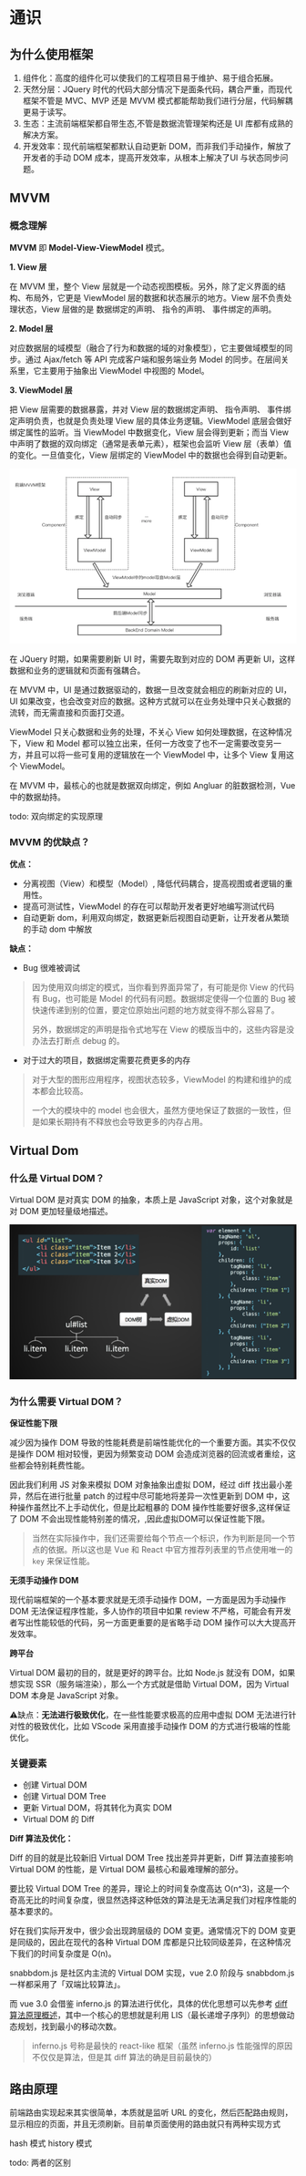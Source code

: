 # 通识

## 为什么使用框架

1. 组件化：高度的组件化可以使我们的工程项目易于维护、易于组合拓展。
2. 天然分层：JQuery 时代的代码大部分情况下是面条代码，耦合严重，而现代框架不管是 MVC、MVP 还是 MVVM 模式都能帮助我们进行分层，代码解耦更易于读写。
3. 生态：主流前端框架都自带生态,不管是数据流管理架构还是 UI 库都有成熟的解决方案。
4. 开发效率：现代前端框架都默认自动更新 DOM，而非我们手动操作，解放了开发者的手动 DOM 成本，提高开发效率，从根本上解决了UI 与状态同步问题。

## MVVM

### 概念理解
**MVVM** 即 **Model-View-ViewModel** 模式。

**1. View 层**

在 MVVM 里，整个 View 层就是一个动态视图模板。另外，除了定义界面的结构、布局外，它更是 ViewModel 层的数据和状态展示的地方。View 层不负责处理状态，View 层做的是 数据绑定的声明、 指令的声明、 事件绑定的声明。

**2. Model 层**

对应数据层的域模型（融合了行为和数据的域的对象模型），它主要做域模型的同步。通过 Ajax/fetch 等 API 完成客户端和服务端业务 Model 的同步。在层间关系里，它主要用于抽象出 ViewModel 中视图的 Model。

**3. ViewModel 层**

把 View 层需要的数据暴露，并对 View 层的数据绑定声明、 指令声明、 事件绑定声明负责，也就是负责处理 View 层的具体业务逻辑。ViewModel 底层会做好绑定属性的监听。当 ViewModel 中数据变化，View 层会得到更新；而当 View 中声明了数据的双向绑定（通常是表单元素），框架也会监听 View 层（表单）值的变化。一旦值变化，View 层绑定的 ViewModel 中的数据也会得到自动更新。

![MVVM](../Images/framework/mvvm.png)

在 JQuery 时期，如果需要刷新 UI 时，需要先取到对应的 DOM 再更新 UI，这样数据和业务的逻辑就和页面有强耦合。

在 MVVM 中，UI 是通过数据驱动的，数据一旦改变就会相应的刷新对应的 UI，UI 如果改变，也会改变对应的数据。这种方式就可以在业务处理中只关心数据的流转，而无需直接和页面打交道。

ViewModel 只关心数据和业务的处理，不关心 View 如何处理数据，在这种情况下，View 和 Model 都可以独立出来，任何一方改变了也不一定需要改变另一方，并且可以将一些可复用的逻辑放在一个 ViewModel 中，让多个 View 复用这个 ViewModel。

在 MVVM 中，最核心的也就是数据双向绑定，例如 Angluar 的脏数据检测，Vue 中的数据劫持。

todo: 双向绑定的实现原理

### MVVM 的优缺点？
**优点：**

- 分离视图（View）和模型（Model）, 降低代码耦合，提高视图或者逻辑的重用性。
- 提高可测试性，ViewModel 的存在可以帮助开发者更好地编写测试代码
- 自动更新 dom，利用双向绑定，数据更新后视图自动更新，让开发者从繁琐的手动 dom 中解放

**缺点：**

- Bug 很难被调试

> 因为使用双向绑定的模式，当你看到界面异常了，有可能是你 View 的代码有 Bug，也可能是 Model 的代码有问题。数据绑定使得一个位置的 Bug 被快速传递到别的位置，要定位原始出问题的地方就变得不那么容易了。
>
> 另外，数据绑定的声明是指令式地写在 View 的模版当中的，这些内容是没办法去打断点 debug 的。

- 对于过大的项目，数据绑定需要花费更多的内存

> 对于大型的图形应用程序，视图状态较多，ViewModel 的构建和维护的成本都会比较高。
>
> 一个大的模块中的 model 也会很大，虽然方便地保证了数据的一致性，但是如果长期持有不释放也会导致更多的内存占用。

## Virtual Dom

### 什么是 Virtual DOM？

Virtual DOM 是对真实 DOM 的抽象，本质上是 JavaScript 对象，这个对象就是对 DOM 更加轻量级地描述。

![Virtual Dom](../Images/framework/VirtualDom.png)

### 为什么需要 Virtual DOM？

**保证性能下限**

减少因为操作 DOM 导致的性能耗费是前端性能优化的一个重要方面。其实不仅仅是操作 DOM 相对较慢，更因为频繁变动 DOM 会造成浏览器的回流或者重绘，这些都会特别耗费性能。

因此我们利用 JS 对象来模拟 DOM 对象抽象出虚拟 DOM，经过 diff 找出最小差异，然后在进行批量 patch 的过程中尽可能地将差异一次性更新到 DOM 中，这种操作虽然比不上手动优化，但是比起粗暴的 DOM 操作性能要好很多,这样保证了 DOM 不会出现性能特别差的情况，,因此虚拟DOM可以保证性能下限。

> 当然在实际操作中，我们还需要给每个节点一个标识，作为判断是同一个节点的依据。所以这也是 Vue 和 React 中官方推荐列表里的节点使用唯一的 `key` 来保证性能。

**无须手动操作 DOM**

现代前端框架的一个基本要求就是无须手动操作 DOM，一方面是因为手动操作 DOM 无法保证程序性能，多人协作的项目中如果 review 不严格，可能会有开发者写出性能较低的代码，另一方面更重要的是省略手动 DOM 操作可以大大提高开发效率。

**跨平台**

Virtual DOM 最初的目的，就是更好的跨平台。比如 Node.js 就没有 DOM，如果想实现 SSR（服务端渲染），那么一个方式就是借助 Virtual DOM，因为 Virtual DOM 本身是 JavaScript 对象。

⚠️缺点：**无法进行极致优化**，在一些性能要求极高的应用中虚拟 DOM 无法进行针对性的极致优化，比如 VScode 采用直接手动操作 DOM 的方式进行极端的性能优化。

### 关键要素

- 创建 Virtual DOM 
- 创建 Virtual DOM Tree
- 更新 Virtual DOM，将其转化为真实 DOM
- Virtual DOM 的 Diff

**Diff 算法及优化：**

Diff 的目的就是比较新旧 Virtual DOM Tree 找出差异并更新，Diff 算法直接影响 Virtual DOM 的性能，是  Virtual DOM 最核心和最难理解的部分。

要比较 Virtual DOM Tree 的差异，理论上的时间复杂度高达 O(n^3)，这是一个奇高无比的时间复杂度，很显然选择这种低效的算法是无法满足我们对程序性能的基本要求的。

好在我们实际开发中，很少会出现跨层级的 DOM 变更。通常情况下的 DOM 变更是同级的，因此在现代的各种 Virtual DOM 库都是只比较同级差异，在这种情况下我们的时间复杂度是 O(n)。

snabbdom.js 是社区内主流的 Virtual DOM 实现，vue 2.0 阶段与 snabbdom.js 一样都采用了「双端比较算法」。

而 vue 3.0 会借鉴 inferno.js 的算法进行优化，具体的优化思想可以先参考 [diff 算法原理概述](https://github.com/NervJS/nerv/issues/3)，其中一个核心的思想就是利用 LIS（最长递增子序列）的思想做动态规划，找到最小的移动次数。

>  inferno.js 号称是最快的 react-like 框架（虽然 inferno.js 性能强悍的原因不仅仅是算法，但是其 diff 算法的确是目前最快的）

## 路由原理

前端路由实现起来其实很简单，本质就是监听 URL 的变化，然后匹配路由规则，显示相应的页面，并且无须刷新。目前单页面使用的路由就只有两种实现方式

hash 模式
history 模式

todo: 两者的区别